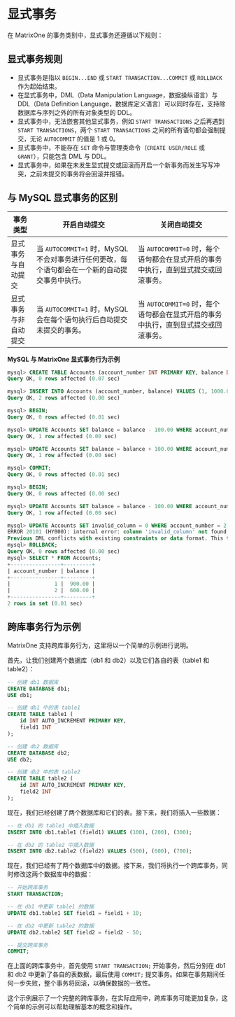 # 显式事务

在 MatrixOne 的事务类别中，显式事务还遵循以下规则：

## 显式事务规则

- 显式事务是指以 `BEGIN...END` 或 `START TRANSACTION...COMMIT` 或 `ROLLBACK` 作为起始结束。
- 在显式事务中，DML（Data Manipulation Language，数据操纵语言）与 DDL（Data Definition Language，数据库定义语言）可以同时存在，支持除数据库与序列之外的所有对象类型的 DDL。
- 显式事务中，无法嵌套其他显式事务，例如 `START TRANSACTIONS` 之后再遇到 `START TRANSACTIONS`，两个 `START TRANSACTIONS` 之间的所有语句都会强制提交，无论 `AUTOCOMMIT` 的值是 1 或 0。
- 显式事务中，不能存在 `SET` 命令与管理类命令（`CREATE USER/ROLE` 或 `GRANT`），只能包含 DML 与 DDL。
- 显式事务中，如果在未发生显式提交或回滚而开启一个新事务而发生写写冲突，之前未提交的事务将会回滚并报错。

## 与 MySQL 显式事务的区别

|事务类型|开启自动提交|关闭自动提交|
|---|---|---|
|显式事务与自动提交|当 `AUTOCOMMIT=1` 时，MySQL不会对事务进行任何更改，每个语句都会在一个新的自动提交事务中执行。|当 `AUTOCOMMIT=0` 时，每个语句都会在显式开启的事务中执行，直到显式提交或回滚事务。|
|显式事务与非自动提交|当 `AUTOCOMMIT=1` 时，MySQL会在每个语句执行后自动提交未提交的事务。|当 `AUTOCOMMIT=0` 时，每个语句都会在显式开启的事务中执行，直到显式提交或回滚事务。|

**MySQL 与 MatrixOne 显式事务行为示例**

```sql
mysql> CREATE TABLE Accounts (account_number INT PRIMARY KEY, balance DECIMAL(10, 2));
Query OK, 0 rows affected (0.07 sec)

mysql> INSERT INTO Accounts (account_number, balance) VALUES (1, 1000.00), (2, 500.00);
Query OK, 2 rows affected (0.00 sec)

mysql> BEGIN;
Query OK, 0 rows affected (0.01 sec)

mysql> UPDATE Accounts SET balance = balance - 100.00 WHERE account_number = 1;
Query OK, 1 row affected (0.00 sec)

mysql> UPDATE Accounts SET balance = balance + 100.00 WHERE account_number = 2;
Query OK, 1 row affected (0.00 sec)

mysql> COMMIT;
Query OK, 0 rows affected (0.01 sec)

mysql> BEGIN;
Query OK, 0 rows affected (0.00 sec)

mysql> UPDATE Accounts SET balance = balance - 100.00 WHERE account_number = 1;
Query OK, 1 row affected (0.00 sec)

mysql> UPDATE Accounts SET invalid_column = 0 WHERE account_number = 2;
ERROR 20101 (HY000): internal error: column 'invalid_column' not found in table
Previous DML conflicts with existing constraints or data format. This transaction has to be aborted
mysql> ROLLBACK;
Query OK, 0 rows affected (0.00 sec)
mysql> SELECT * FROM Accounts;
+----------------+---------+
| account_number | balance |
+----------------+---------+
|              1 |  900.00 |
|              2 |  600.00 |
+----------------+---------+
2 rows in set (0.01 sec)
```

## 跨库事务行为示例

MatrixOne 支持跨库事务行为，这里将以一个简单的示例进行说明。

首先，让我们创建两个数据库（db1 和 db2）以及它们各自的表（table1 和 table2）：

```sql
-- 创建 db1 数据库
CREATE DATABASE db1;
USE db1;

-- 创建 db1 中的表 table1
CREATE TABLE table1 (
    id INT AUTO_INCREMENT PRIMARY KEY,
    field1 INT
);

-- 创建 db2 数据库
CREATE DATABASE db2;
USE db2;

-- 创建 db2 中的表 table2
CREATE TABLE table2 (
    id INT AUTO_INCREMENT PRIMARY KEY,
    field2 INT
);
```

现在，我们已经创建了两个数据库和它们的表。接下来，我们将插入一些数据：

```sql
-- 在 db1 的 table1 中插入数据
INSERT INTO db1.table1 (field1) VALUES (100), (200), (300);

-- 在 db2 的 table2 中插入数据
INSERT INTO db2.table2 (field2) VALUES (500), (600), (700);
```

现在，我们已经有了两个数据库中的数据。接下来，我们将执行一个跨库事务，同时修改这两个数据库中的数据：

```sql
-- 开始跨库事务
START TRANSACTION;

-- 在 db1 中更新 table1 的数据
UPDATE db1.table1 SET field1 = field1 + 10;

-- 在 db2 中更新 table2 的数据
UPDATE db2.table2 SET field2 = field2 - 50;

-- 提交跨库事务
COMMIT;
```

在上面的跨库事务中，首先使用 `START TRANSACTION;` 开始事务，然后分别在 db1 和 db2 中更新了各自的表数据，最后使用 `COMMIT;` 提交事务。如果在事务期间任何一步失败，整个事务将回滚，以确保数据的一致性。

这个示例展示了一个完整的跨库事务，在实际应用中，跨库事务可能更加复杂，这个简单的示例可以帮助理解基本的概念和操作。
